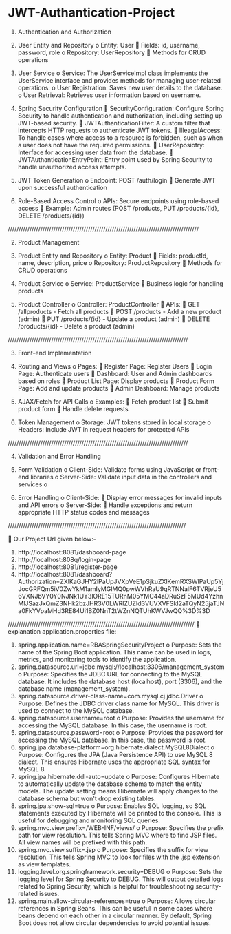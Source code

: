 # JWT-Authantication-Project

1. Authentication and Authorization

1.	User Entity and Repository
o	Entity: User
	Fields: id, username, password, role
o	Repository: UserRepository
	Methods for CRUD operations

2.	User Service
o	Service: The UserServiceImpl class implements the UserService interface and provides methods for managing user-related operations:
o	User Registration: Saves new user details to the database.
o	User Retrieval: Retrieves user information based on username.

3.	Spring Security Configuration
	SecurityConfiguration: Configure Spring Security to handle authentication and authorization, including setting up JWT-based security.
	JWTAuthanticationFilter: A custom filter that intercepts HTTP requests to authenticate JWT tokens.
	IlleagalAccess: To handle cases where access to a resource is forbidden, such as when a user does not have the required permissions.
	UserReposiotry: Interface for accessing user data from the database.
	JWTAuthanticationEntryPoint: Entry point used by Spring Security to handle unauthorized access attempts.

4.	JWT Token Generation
o	Endpoint: POST /auth/login
	Generate JWT upon successful authentication

5.	Role-Based Access Control
o	APIs: Secure endpoints using role-based access
	Example: Admin routes (POST /products, PUT /products/{id}, DELETE /products/{id})

////////////////////////////////////////////////////////////////////////////////////////

2. Product Management
   
1.	Product Entity and Repository
o	Entity: Product
	Fields: productId, name, description, price
o	Repository: ProductRepository
	Methods for CRUD operations

2.	Product Service
o	Service: ProductService
	Business logic for handling products

3.	Product Controller
o	Controller: ProductController
	APIs:
	GET /allproducts - Fetch all products
	POST /products - Add a new product (admin)
	PUT /products/{id} - Update a product (admin)
	DELETE /products/{id} - Delete a product (admin)

///////////////////////////////////////////////////////////////////////////////////

3. Front-end Implementation
   
1.	Routing and Views
o	Pages:
	Register Page: Register Users
	Login Page: Authenticate users
	Dashboard: User and Admin dashboards based on roles
	Product List Page: Display products
	Product Form Page: Add and update products
	Admin Dashboard: Manage products

2.	AJAX/Fetch for API Calls
o	Examples:
	Fetch product list
	Submit product form
	Handle delete requests

3.	Token Management
o	Storage: JWT tokens stored in local storage
o	Headers: Include JWT in request headers for protected APIs

///////////////////////////////////////////////////////////////////////////////////

4. Validation and Error Handling
   
1.	Form Validation
o	Client-Side: Validate forms using JavaScript or front-end libraries
o	Server-Side: Validate input data in the controllers and services
o	
2.	Error Handling
o	Client-Side:
	Display error messages for invalid inputs and API errors
o	Server-Side:
	Handle exceptions and return appropriate HTTP status codes and messages

//////////////////////////////////////////////////////////////////////////////////

	Our Project Url given below:-

1.	http://localhost:8081/dashboard-page
2.	http://localhost:808q/login-page
3.	http://localhost:8081/register-page
4.	http://localhost:8081/dashboard?Authorization=ZXlKaGJHY2lPaUpJVXpVeE1pSjkuZXlKemRXSWlPaUp5YjJocGRFQm5iV0ZwYkM1amIyMGlMQ0pwWVhRaU9qRTNNalF6TVRjeU56VXNJbVY0Y0NJNk1UY3lORE15TURnM05YMC44aDRuSzF5MUd4YzhnMlJSazJxQmZ3NHk2bzJHR3V0LWRlZUZId3VUVXVFSkI2aTQyN25jaTJNa0FkYVpaMHd3RE84Ui1BZ0NnT2tWZnNQTUhKWVJwQQ%3D%3D

//////////////////////////////////////////////////////////////////////////////////////
	explanation application.properties file:

1.	spring.application.name=RBASpringSecurityProject
o	Purpose: Sets the name of the Spring Boot application. This name can be used in logs, metrics, and monitoring tools to identify the application.
2.	spring.datasource.url=jdbc:mysql://localhost:3306/management_system
o	Purpose: Specifies the JDBC URL for connecting to the MySQL database. It includes the database host (localhost), port (3306), and the database name (management_system).
3.	spring.datasource.driver-class-name=com.mysql.cj.jdbc.Driver
o	Purpose: Defines the JDBC driver class name for MySQL. This driver is used to connect to the MySQL database.
4.	spring.datasource.username=root
o	Purpose: Provides the username for accessing the MySQL database. In this case, the username is root.
5.	spring.datasource.password=root
o	Purpose: Provides the password for accessing the MySQL database. In this case, the password is root.
6.	spring.jpa.database-platform=org.hibernate.dialect.MySQL8Dialect
o	Purpose: Configures the JPA (Java Persistence API) to use MySQL 8 dialect. This ensures Hibernate uses the appropriate SQL syntax for MySQL 8.
7.	spring.jpa.hibernate.ddl-auto=update
o	Purpose: Configures Hibernate to automatically update the database schema to match the entity models. The update setting means Hibernate will apply changes to the database schema but won't drop existing tables.
8.	spring.jpa.show-sql=true
o	Purpose: Enables SQL logging, so SQL statements executed by Hibernate will be printed to the console. This is useful for debugging and monitoring SQL queries.
9.	spring.mvc.view.prefix=/WEB-INF/views/
o	Purpose: Specifies the prefix path for view resolution. This tells Spring MVC where to find JSP files. All view names will be prefixed with this path.
10.	spring.mvc.view.suffix=.jsp
o	Purpose: Specifies the suffix for view resolution. This tells Spring MVC to look for files with the .jsp extension as view templates.
11.	logging.level.org.springframework.security=DEBUG
o	Purpose: Sets the logging level for Spring Security to DEBUG. This will output detailed logs related to Spring Security, which is helpful for troubleshooting security-related issues.
12.	spring.main.allow-circular-references=true
o	Purpose: Allows circular references in Spring Beans. This can be useful in some cases where beans depend on each other in a circular manner. By default, Spring Boot does not allow circular dependencies to avoid potential issues.
